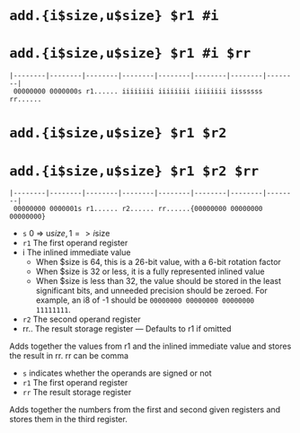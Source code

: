 # `add.{i$size,u$size} $r1 #i`

# `add.{i$size,u$size} $r1 #i $rr`

    |--------|--------|--------|--------|--------|--------|--------|--------|
     00000000 0000000s r1...... iiiiiiii iiiiiiii iiiiiiii iissssss rr......

# `add.{i$size,u$size} $r1 $r2`

# `add.{i$size,u$size} $r1 $r2 $rr`

    |--------|--------|--------|--------|--------|--------|--------|--------|
     00000000 0000001s r1...... r2...... rr......{00000000 00000000 00000000}

-   `s` 0 => u$size, 1 => i$size
-   `r1` The first operand register
-   i The inlined immediate value
    -   When $size is 64, this is a 26-bit value, with a 6-bit rotation factor
    -   When $size is 32 or less, it is a fully represented inlined value
    -   When $size is less than 32, the value should be stored in the least
        significant bits, and unneeded precision should be zeroed.
        For example, an i8 of -1 should be `00000000 00000000 00000000 11111111`.
-   `r2` The second operand register
-   rr.. The result storage register &mdash; Defaults to r1 if omitted

Adds together the values from r1 and the inlined immediate value and stores the
result in rr. rr can be comma

-   `s` indicates whether the operands are signed or not
-   `r1` The first operand register
-   `rr` The result storage register

Adds together the numbers from the first and second given registers and stores them in the
third register.
